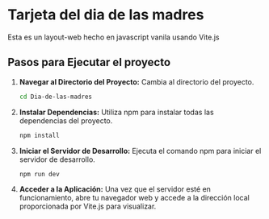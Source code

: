 # Tarjeta del dia de las madres

Esta es un layout-web hecho en javascript vanila usando Vite.js
## Pasos para Ejecutar el proyecto 

1. **Navegar al Directorio del Proyecto:**
   Cambia al directorio del proyecto.

   ```bash
   cd Dia-de-las-madres 
   ```

2. **Instalar Dependencias:**
   Utiliza npm para instalar todas las dependencias del proyecto.

   ```bash
   npm install
   ```

3. **Iniciar el Servidor de Desarrollo:**
   Ejecuta el comando npm para iniciar el servidor de desarrollo.

   ```bash
   npm run dev
   ```

4. **Acceder a la Aplicación:**
   Una vez que el servidor esté en funcionamiento, abre tu navegador web y accede a la dirección local proporcionada por Vite.js para visualizar.


